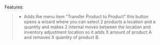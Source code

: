 Features:

> - Adds the menu item "Transfer Product to Product" this button opens a wizard where you can select 2 products a
>   location and a quantity and makes 2 internal moves between the location and inventory adjustment location so it adds
>   X amount of product A and removes X quantity of product B.
